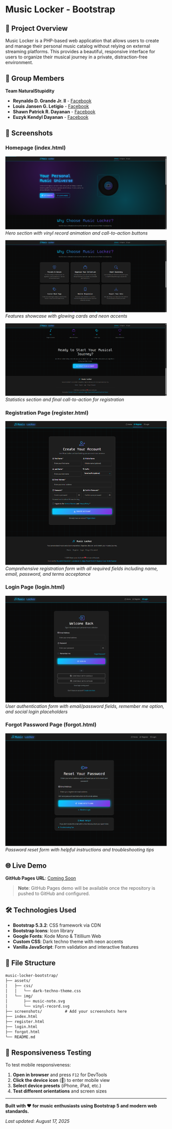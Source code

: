 # Music Locker - Bootstrap 

## 🎵 Project Overview

Music Locker is a PHP-based web application that allows users to create and manage their personal music catalog without relying on external streaming platforms. This provides a beautiful, responsive interface for users to organize their musical journey in a private, distraction-free environment.

## 👥 Group Members

**Team NaturalStupidity**

- **Reynaldo D. Grande Jr. II** - [Facebook](https://www.facebook.com/reyyyy.naldooo)
- **Louis Jansen G. Letigio** - [Facebook](https://www.facebook.com/louis.jansen.letigio.2024)
- **Shawn Patrick R. Dayanan** - [Facebook](https://www.facebook.com/shawn.dayanan)
- **Euzyk Kendyl Dayanan** - [Facebook](https://www.facebook.com/uzyx2)

## 📱 Screenshots

### Homepage (index.html)
![Homepage Hero Section](screenshots/homepage1.png)
*Hero section with vinyl record animation and call-to-action buttons*

![Homepage Features](screenshots/homepage2.png)
*Features showcase with glowing cards and neon accents*

![Homepage Stats & CTA](screenshots/homepage3.png)
*Statistics section and final call-to-action for registration*

### Registration Page (register.html)
![Registration Page Screenshot](screenshots/registration.png)
*Comprehensive registration form with all required fields including name, email, password, and terms acceptance*

### Login Page (login.html)
![Login Page Screenshot](screenshots/login.png)
*User authentication form with email/password fields, remember me option, and social login placeholders*

### Forgot Password Page (forgot.html)
![Forgot Password Screenshot](screenshots/forgot-password.png)
*Password reset form with helpful instructions and troubleshooting tips*

## 🌐 Live Demo

**GitHub Pages URL**: [Coming Soon](#)

> **Note**: GitHub Pages demo will be available once the repository is pushed to GitHub and configured.



## 🛠️ Technologies Used

- **Bootstrap 5.3.2**: CSS framework via CDN
- **Bootstrap Icons**: Icon library
- **Google Fonts**: Kode Mono & Titillium Web
- **Custom CSS**: Dark techno theme with neon accents
- **Vanilla JavaScript**: Form validation and interactive features

## 📁 File Structure

```
music-locker-bootstrap/
├── assets/
│   ├── css/
│   │   └── dark-techno-theme.css
│   └── img/
│       ├── music-note.svg
│       └── vinyl-record.svg
├── screenshots/          # Add your screenshots here
├── index.html
├── register.html
├── login.html
├── forgot.html
└── README.md
```



## 📱 Responsiveness Testing

To test mobile responsiveness:

1. **Open in browser** and press `F12` for DevTools
2. **Click the device icon** (📱) to enter mobile view
3. **Select device presets** (iPhone, iPad, etc.)
4. **Test different orientations** and screen sizes






---

**Built with ❤️ for music enthusiasts using Bootstrap 5 and modern web standards.**

*Last updated: August 17, 2025*
